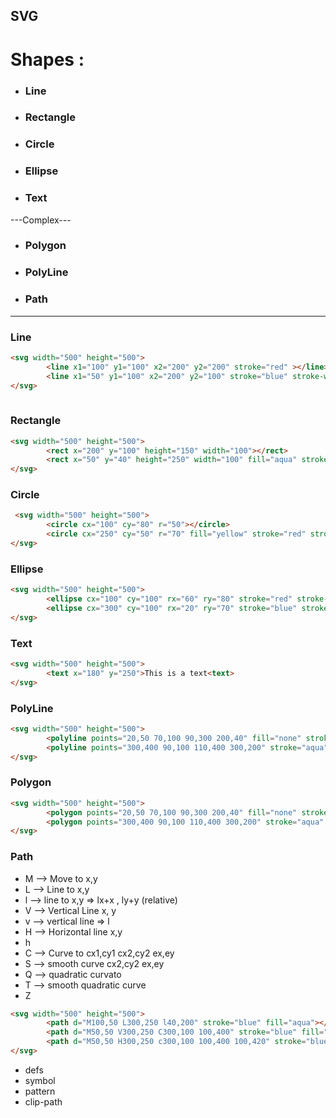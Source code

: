 ## SVG 

# Shapes :

* ### Line
* ### Rectangle
* ### Circle
* ### Ellipse
* ### Text
---Complex---
* ###  Polygon 
* ###  PolyLine
* ###  Path

***
### Line

```html
<svg width="500" height="500">
        <line x1="100" y1="100" x2="200" y2="200" stroke="red" ></line>
        <line x1="50" y1="100" x2="200" y2="100" stroke="blue" stroke-width="5"></line>
</svg>
    
```
### Rectangle
```html
<svg width="500" height="500">
        <rect x="200" y="100" height="150" width="100"></rect>
        <rect x="50" y="40" height="250" width="100" fill="aqua" stroke="green" stroke-width="4"></rect>
</svg>
```

### Circle
```html
 <svg width="500" height="500">
        <circle cx="100" cy="80" r="50"></circle>
        <circle cx="250" cy="50" r="70" fill="yellow" stroke="red" stroke-width="8"> </circle>
</svg>
```

### Ellipse
```html
<svg width="500" height="500">
        <ellipse cx="100" cy="100" rx="60" ry="80" stroke="red" stroke-width="3" fill="orange"></ellipse>
        <ellipse cx="300" cy="100" rx="20" ry="70" stroke="blue" stroke-width="5"><ellipse>
</svg>
```
### Text
```html
<svg width="500" height="500">
        <text x="180" y="250">This is a text<text>
</svg>
```
### PolyLine 
```html
<svg width="500" height="500">
        <polyline points="20,50 70,100 90,300 200,40" fill="none" stroke="red"></polyline>
        <polyline points="300,400 90,100 110,400 300,200" stroke="aqua" stroke-width="4" fill="blue"></polyline>
</svg>
```

### Polygon
```html
<svg width="500" height="500">
        <polygon points="20,50 70,100 90,300 200,40" fill="none" stroke="red"></polygon>
        <polygon points="300,400 90,100 110,400 300,200" stroke="aqua" stroke-width="4" fill="blue"></polygon>
</svg>
```

### Path

* M --> Move to x,y
* L --> Line to x,y
* l --> line to x,y => lx+x , ly+y  (relative)
* V --> Vertical Line x, y
* v --> vertical line => l
* H --> Horizontal line x,y
* h
* C --> Curve to cx1,cy1 cx2,cy2 ex,ey
* S --> smooth curve cx2,cy2 ex,ey
* Q --> quadratic curvato
* T --> smooth quadratic curve
* Z 

```html
<svg width="500" height="500">
        <path d="M100,50 L300,250 l40,200" stroke="blue" fill="aqua"></path>
        <path d="M50,50 V300,250 C300,100 100,400" stroke="blue" fill="aqua"></path>
        <path d="M50,50 H300,250 c300,100 100,400 100,420" stroke="blue" fill="green"></path>
</svg>
```

* defs
* symbol
* pattern
* clip-path